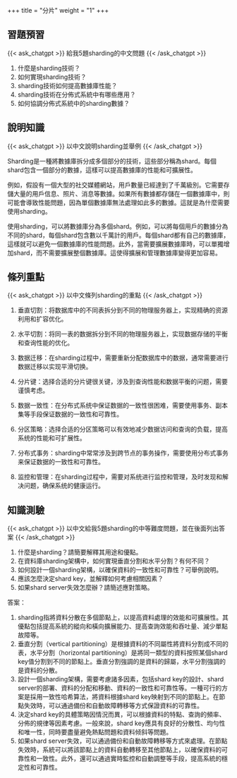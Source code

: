 +++
title = "分片"
weight = "1"
+++
## 習題預習
{{< ask_chatgpt >}}
給我5題sharding的中文問題
{{< /ask_chatgpt >}}

1. 什麼是sharding技術？ 
2. 如何實現sharding技術？ 
3. sharding技術如何提高數據庫性能？ 
4. sharding技術在分佈式系統中有哪些應用？ 
5. 如何協調分佈式系統中的sharding數據？   

## 說明知識
{{< ask_chatgpt >}}
以中文說明sharding並舉例
{{< /ask_chatgpt >}}

Sharding是一種將數據庫拆分成多個部分的技術，這些部分稱為shard。每個shard包含一個部分的數據，這樣可以提高數據庫的性能和可擴展性。

例如，假設有一個大型的社交媒體網站，用戶數量已經達到了千萬級別。它需要存儲大量的用戶信息、照片、消息等數據。如果所有數據都存儲在一個數據庫中，則可能會導致性能問題，因為單個數據庫無法處理如此多的數據。這就是為什麼需要使用sharding。

使用sharding，可以將數據庫分為多個shard。例如，可以將每個用戶的數據分為不同的shard，每個shard包含數以千萬計的用戶。每個shard都有自己的數據庫，這樣就可以避免一個數據庫的性能問題。此外，當需要擴展數據庫時，可以單獨增加shard，而不需要擴展整個數據庫。這使得擴展和管理數據庫變得更加容易。   

## 條列重點
{{< ask_chatgpt >}}
以中文條列sharding的重點
{{< /ask_chatgpt >}}

1. 垂直切割：将数据库中的不同表拆分到不同的物理服务器上，实现精确的资源利用和扩容优化。

2. 水平切割：将同一表的数据拆分到不同的物理服务器上，实现数据存储的平衡和查询性能的优化。

3. 数据迁移：在sharding过程中，需要重新分配数据库中的数据，通常需要进行数据迁移以实现平滑切换。

4. 分片键：选择合适的分片键很关键，涉及到查询性能和数据平衡的问题，需要谨慎考虑。

5. 数据一致性：在分布式系统中保证数据的一致性很困难，需要使用事务、副本集等手段保证数据的一致性和可靠性。

6. 分区策略：选择合适的分区策略可以有效地减少数据访问和查询的负载，提高系统的性能和可扩展性。

7. 分布式事务：sharding中常常涉及到跨节点的事务操作，需要使用分布式事务来保证数据的一致性和可靠性。

8. 监控和管理：在sharding过程中，需要对系统进行监控和管理，及时发现和解决问题，确保系统的健康运行。   

## 知識測驗
{{< ask_chatgpt >}}
以中文給我5題sharding的中等難度問題，並在後面列出答案
{{< /ask_chatgpt >}}

1. 什麼是sharding？請簡要解釋其用途和優點。
2. 在資料庫sharding架構中，如何實現垂直分割和水平分割？有何不同？
3. 如何設計一個sharding架構，以確保資料的一致性和可靠性？可舉例說明。
4. 應該怎麼決定shard key，並解釋如何考慮相關因素？
5. 如果shard server失效怎麼辦？請簡述應對策略。

答案：
1. sharding指將資料分散在多個節點上，以提高資料處理的效能和可擴展性。其優點包括提高系統的縱向和橫向擴展能力、提高查詢效能和吞吐量、減少單點故障等。
2. 垂直分割（vertical partitioning）是根據資料的不同屬性將資料分割成不同的表，水平分割（horizontal partitioning）是將同一類型的資料按照某個shard key值分割到不同的節點上。垂直分割強調的是資料的歸屬，水平分割強調的是資料的分散。
3. 設計一個sharding架構，需要考慮諸多因素，包括shard key的設計、shard server的部署、資料的分配和移動、資料的一致性和可靠性等。一種可行的方案是採用一致性哈希算法，將資料根據shard key映射到不同的節點上。在節點失效時，可以通過備份和自動故障轉移等方式保證資料的可靠性。
4. 決定shard key的具體策略因情況而異，可以根據資料的特點、查詢的頻率、分佈的規律等因素考慮。一般來說，shard key應具有良好的分散性、均勻性和唯一性，同時要盡量避免熱點問題和資料倾斜等問題。
5. 如果shard server失效，可以通過備份和自動故障轉移等方式來處理。在節點失效時，系統可以將該節點上的資料自動轉移至其他節點上，以確保資料的可靠性和一致性。此外，還可以通過實時監控和自動調整等手段，提高系統的穩定性和可靠性。   


